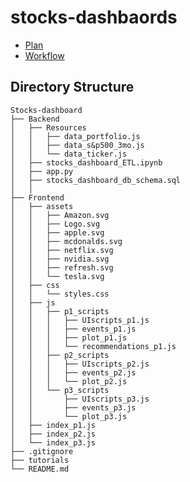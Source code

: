 # stocks-dashbaords
- [Plan](https://github.com/Saurabh-Lakhanpal/stocks-dashboard/blob/main/Ideation/dashbaord-planning.md)
- [Workflow](https://github.com/Saurabh-Lakhanpal/stocks-dashboard/blob/main/Ideation/workflow.md)

## Directory Structure
```
Stocks-dashboard
├── Backend
│   ├── Resources
│   │   ├── data_portfolio.js
│   │   ├── data_s&p500_3mo.js  
│   │   └── data_ticker.js 
│   ├── stocks_dashboard_ETL.ipynb
│   ├── app.py
│   ├── stocks_dashboard_db_schema.sql      
│   │       
├── Frontend
│   ├── assets
│   │   ├── Amazon.svg
│   │   ├── Logo.svg
│   │   ├── apple.svg
│   │   ├── mcdonalds.svg
│   │   ├── netflix.svg
│   │   ├── nvidia.svg
│   │   ├── refresh.svg
│   │   └── tesla.svg
│   ├── css
│   │   └── styles.css
│   ├── js
│   │   ├── p1_scripts
│   │   │   ├── UIscripts_p1.js
│   │   │   ├── events_p1.js
│   │   │   ├── plot_p1.js
│   │   │   └── recommendations_p1.js
│   │   ├── p2_scripts
│   │   │   ├── UIscripts_p2.js
│   │   │   ├── events_p2.js
│   │   │   └── plot_p2.js
│   │   └── p3_scripts
│   │       ├── UIscripts_p3.js
│   │       ├── events_p3.js
│   │       └── plot_p3.js
│   ├── index_p1.js
│   ├── index_p2.js
│   └── index_p3.js
├── .gitignore
├── tutorials
└── README.md
```
